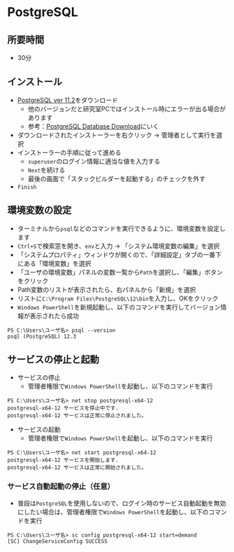 # PostgreSQL

## 所要時間

- 30分

## インストール

- [PostgreSQL ver 11.2](https://get.enterprisedb.com/postgresql/postgresql-11.2-1-windows-x64.exe)をダウンロード
  - 他のバージョンだと研究室PCではインストール時にエラーが出る場合があります
  - 参考：[PostgreSQL Database Download](https://www.enterprisedb.com/downloads/postgres-postgresql-downloads)にいく
- ダウンロードされたインストーラーを右クリック → 管理者として実行を選択
- インストーラーの手順に従って進める
  - `superuser`のログイン情報に適当な値を入力する
  - `Next`を続ける
  - 最後の画面で「スタックビルダーを起動する」のチェックを外す
- `Finish`

## 環境変数の設定

- ターミナルから`psql`などのコマンドを実行できるように、環境変数を設定します
- `Ctrl+S`で検索窓を開き、`env`と入力 → 「システム環境変数の編集」を選択
- 「システムプロパティ」ウィンドウが開くので、「詳細設定」タブの一番下にある「環境変数」を選択
- 「ユーザの環境変数」パネルの変数一覧から`Path`を選択し、「編集」ボタンをクリック
- Path変数のリストが表示されたら、右パネルから「新規」を選択
- リストに`C:\Program Files\PostgreSQL\12\bin`を入力し、OKをクリック
- `Windows PowerShell`を新規起動し、以下のコマンドを実行してバージョン情報が表示されたら成功

```
PS C:\Users\ユーザ名> psql --version
psql (PostgreSQL) 12.3
```

## サービスの停止と起動

- サービスの停止
  - 管理者権限で`Windows PowerShell`を起動し、以下のコマンドを実行

```
PS C:\Users\ユーザ名> net stop postgresql-x64-12
postgresql-x64-12 サービスを停止中です.
postgresql-x64-12 サービスは正常に停止されました。
```

- サービスの起動
  - 管理者権限で`Windows PowerShell`を起動し、以下のコマンドを実行

```
PS C:\Users\ユーザ名> net start postgresql-x64-12
postgresql-x64-12 サービスを開始します.
postgresql-x64-12 サービスは正常に開始されました。
```

### サービス自動起動の停止（任意）

- 普段は`PostgreSQL`を使用しないので、ログイン時のサービス自動起動を無効にしたい場合は、管理者権限で`Windows PowerShell`を起動し、以下のコマンドを実行

```
PS C:\Users\ユーザ名> sc config postgresql-x64-12 start=demand
[SC] ChangeServiceConfig SUCCESS
```
